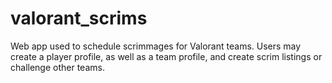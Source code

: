 # valorant_scrims
Web app used to schedule scrimmages for Valorant teams. Users may create a player profile, as well as a team profile, and create scrim listings or challenge other teams. 
